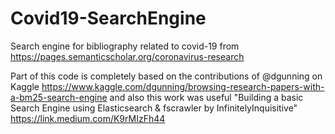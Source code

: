 # Covid19-SearchEngine
Search engine for bibliography related to covid-19 from https://pages.semanticscholar.org/coronavirus-research

Part of this code is completely based on the contributions of @dgunning on Kaggle https://www.kaggle.com/dgunning/browsing-research-papers-with-a-bm25-search-engine and also this work was useful "Building a basic Search Engine using Elasticsearch & fscrawler by InfinitelyInquisitive" https://link.medium.com/K9rMIzFh44

